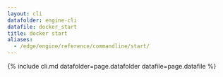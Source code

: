 ```yaml
---
layout: cli
datafolder: engine-cli
datafile: docker_start
title: docker start
aliases:
  - /edge/engine/reference/commandline/start/
---
```

<!--
This page is automatically generated from Docker's source code. If you want to
suggest a change to the text that appears here, open a ticket or pull request
in the source repository on GitHub:

https://github.com/docker/cli
-->

{% include cli.md datafolder=page.datafolder datafile=page.datafile %}
